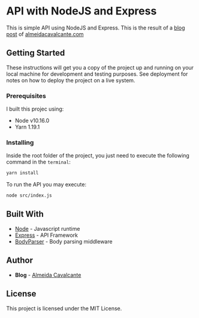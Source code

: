 # API with NodeJS and Express

This is simple API using NodeJS and Express. This is the result of a [blog post](http://almeidacavalcante.com/how-to-create-an-api-with-nodejs-and-express/) of [almeidacavalcante.com](http://almeidacavalcante.com/)

## Getting Started

These instructions will get you a copy of the project up and running on your local machine for development and testing purposes. See deployment for notes on how to deploy the project on a live system.

### Prerequisites

I built this projec using:
- Node v10.16.0
- Yarn 1.19.1

### Installing

Inside the root folder of the project, you just need to execute the following command in the `terminal`:

```bash
yarn install
```

To run the API you may execute:

```bash
node src/index.js
```

## Built With

* [Node](https://nodejs.org/en/) - Javascript runtime
* [Express](https://expressjs.com/) - API Framework
* [BodyParser](https://github.com/expressjs/body-parser/) - Body parsing middleware

## Author

* **Blog** - [Almeida Cavalcante](almeidacavalcante.com)

## License

This project is licensed under the MIT License.
